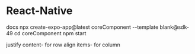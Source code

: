 # React-Native
docs
npx create-expo-app@latest coreComponent --template blank@sdk-49
cd coreComponent
npm start



justify content- for row
align items- for column